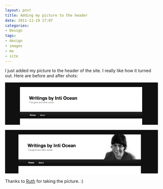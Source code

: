 ```yaml
---
layout: post
title: Adding my picture to the header
date: 2011-11-19 17:07
categories:
- Design
tags:
- design
- images
- me
- site
---
```


I just added my picture to the header of the site. I really like how it turned out. Here are before and after shots:

![before](/images/content/20111119-before.jpg)

![after](/images/content/20111119-after.jpg)

Thanks to [Ruth](http://ruthhardy.co.uk) for taking the picture. :)